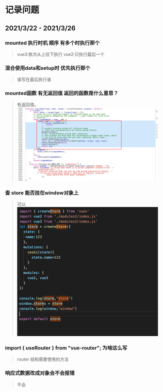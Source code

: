 # 记录问题

## 2021/3/22 -  2021/3/26

###  mounted 执行时机 顺序 有多个时执行那个
>vue3:依次从上往下执行 vue2:只执行最后一个

### 混合使用data和setup时 优先执行那个
>谁写在最后执行谁

### mounted函数 有无返回值 返回的函数是什么意思？
>有返回值。
![avatar](./a.png)

### 查 store 能否挂在window对象上
>可以 
![avatar](./b.png)

### import { useRouter } from "vue-router"; 为啥这么写
> router 结构需要使用的方法

### 响应式数据改成对象会不会报错
>不会 

